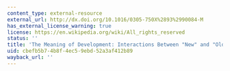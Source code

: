 ```yaml
---
content_type: external-resource
external_url: http://dx.doi.org/10.1016/0305-750X%2893%2990084-M
has_external_license_warning: true
license: https://en.wikipedia.org/wiki/All_rights_reserved
status: ''
title: 'The Meaning of Development: Interactions Between "New" and "Old" Ideas'
uid: cbefb5b7-4b8f-4ec5-9ebd-52a3af412b89
wayback_url: ''
---
```


